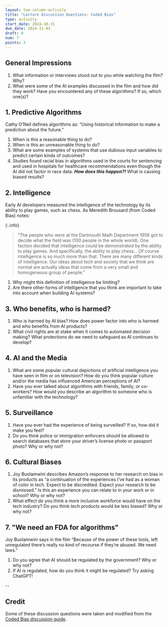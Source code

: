 ```yaml
---
layout: two-column-activity
title: "Lecture Discussion Questions: Coded Bias"
type: activity
start_date: 2024-10-31
due_date: 2024-11-03
draft: 0
num: 7
points: 3
---
```


## General Impressions
1. What information or interviews stood out to you while watching the film? Why?
1. What were some of the AI examples discussed in the film and how did they work? Have you encountered any of these algorithms? If so, which one(s)?

## 1. Predictive Algorithms
Cathy O’Neil defines algorithms as: “Using historical information to make a prediction about the future.”
1. When is this a reasonable thing to do?
1. When is this an unreasonable thing to do?
1. What are some examples of systems that use dubious input variables to predict certain kinds of outcomes?
1. Studies found racial bias in algorithms used in the courts for sentencing and used in hospitals for healthcare recommendations even though the AI did not factor in race data. ***How does this happen?!*** What is causing biased results?

## 2. Intelligence
Early AI developers measured the intelligence of the technology by its ability to play games, such as chess. As Meredith Brousard (from Coded Bias) notes:

{:.info}
> “The people who were at the Dartmouth Math Department 1956 got to decide what the field was (100 people in the whole world). One faction decided that intelligence could be demonstrated by the ability to play games. And specifically, the ability to play chess....Of course intelligence is so much more than that. There are many different kinds of intelligence. Our ideas about tech and society that we think are normal are actually ideas that come from a very small and homogeneous group of people.”

1. Why might this definition of intelligence be limiting? 
1. Are there other forms of intelligence that you think are important to take into account when building AI systems?


## 3. Who benefits, who is harmed?
1. Who is harmed by AI bias? How does power factor into who is harmed and who benefits from AI products?
1. What civil rights are at stake when it comes to automated decision making? What protections do we need to safeguard as AI continues to develop?

## 4. AI and the Media
1. What are some popular cultural depictions of artificial intelligence you have seen in film or on television? How do you think popular culture and/or the media has influenced American perceptions of AI?
1. Have you ever talked about algorithms with friends, family, or co-workers? How would you describe an algorithm to someone who is unfamiliar with the technology?

## 5. Surveillance
1. Have you ever had the experience of being surveilled? If so, how did it make you feel? 
1. Do you think police or immigration enforcers should be allowed to search databases that store your driver’s license photo or passport photo? Why or why not?

## 6. Cultural Biases
1. Joy Buolamwini describes Amazon’s response to her research on bias in its products as “a continuation of the experiences I’ve had as a woman of color in tech. Expect to be discredited. Expect your research to be dismissed.” Is this an experience you can relate to in your work or in school? Why or why not?
1. What effect do you think a more inclusive workforce would have on the tech industry? Do you think tech products would be less biased? Why or why not?


## 7. "We need an FDA for algorithms"
Joy Buolamwini says in the film “Because of the power of these tools, left unregulated there’s really no kind of recourse if they’re abused. We need laws.” 

1. Do you agree that AI should be regulated by the government? Why or why not?
1. If AI is regulated, how do you think it might be regulated? Try asking ChatGPT!



--
## Credit
Some of these discussion questions were taken and modified from the <a href="https://independentlens.s3.amazonaws.com/2200/10%20Coded%20Bias/Indie%20Lens%20Pop-Up/CODEDBIAS_DiscussionGuide.pdf" target="_blank">Coded Bias discussion guide</a>.
